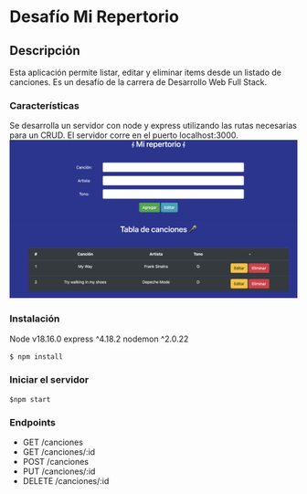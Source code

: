 # Desafío Mi Repertorio

## Descripción

Esta aplicación permite listar, editar y eliminar items desde un listado de canciones.
Es un desafío de la carrera de Desarrollo Web Full Stack.

### Características

Se desarrolla un servidor con node y express utilizando las rutas necesarias para un CRUD.
El servidor corre en el puerto localhost:3000.
![captura-pantalla](./assets/img/screenshot.png)

### Instalación

Node v18.16.0
express ^4.18.2
nodemon ^2.0.22

```
$ npm install
```

### Iniciar el servidor

```
$npm start
```

### Endpoints

- GET /canciones
- GET /canciones/:id
- POST /canciones
- PUT /canciones/:id
- DELETE /canciones/:id
